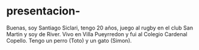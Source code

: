 # presentacion-

Buenas, soy Santiago Siclari, tengo 20 años, juego al rugby en el club San Martin y soy de River. Vivo en Villa Pueyrredon y fui al Colegio Cardenal Copello.
Tengo un perro (Toto) y un gato (Simon).
